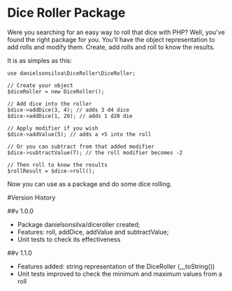 # Dice Roller Package
Were you searching for an easy way to roll that dice with PHP? Well, you've found the right package for you.
You'll have the object representation to add rolls and modify them. Create, add rolls and roll to know the results.

It is as simples as this:

```
use danielsonsilva\DiceRoller\DiceRoller;

// Create your object
$diceRoller = new DiceRoller();

// Add dice into the roller
$dice->addDice(3, 4); // adds 3 d4 dice
$dice->addDice(1, 20); // adds 1 d20 die

// Apply modifier if you wish
$dice->addValue(5); // adds a +5 into the roll

// Or you can subtract from that added modifier
$dice->subtractValue(7); // the roll modifier becomes -2

// Then roll to know the results
$rollResult = $dice->roll();
``` 

Now you can use as a package and do some dice rolling.

#Version History

##v 1.0.0
- Package danielsonsilva/diceroller created;
- Features: roll, addDice, addValue and subtractValue;
- Unit tests to check its effectiveness

##v 1.1.0
- Features added: string representation of the DiceRoller (__toString())
- Unit tests improved to check the minimum and maximum values from a roll